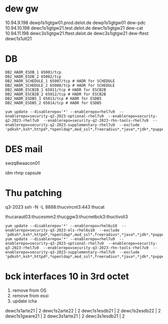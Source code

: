 # dew gw
10.94.9.198 dewp1s1igtgw01.prod.delot.de dewp1s1igtgw01 dew-pdc
10.94.10.198 dewc1s1igtgw21.test.delot.de dewc1s1igtgw21 dew-cat
10.94.11.198 dewc3s1igtgw21.ftest.delot.de dewc3s1igtgw21 dew-ftest
dewc1s1utl21

# DB
```
DB2_HADR_ESDB_1 65001/tcp
DB2_HADR_ESDB_2 65002/tcp
DB2_HADR_SCHEDULE_1 65007/tcp # HADR for SCHEDULE
DB2_HADR_SCHEDULE_2 65008/tcp # HADR for SCHEDULE
DB2_HADR_ESCB2B_1 65011/tcp # HADR for ESCB2B
DB2_HADR_ESCB2B_2 65012/tcp # HADR for ESCB2B
DB2_HADR_ESDB5_1 65013/tcp # HADR for ESDB5
DB2_HADR_ESDB5_2 65014/tcp # HADR for ESDB5
```

```
yum update --disablerepo='*' --enablerepo=rhel7u9  --enablerepo=security-q2-2023-optional-rhel7u9  --enablerepo=security-q2-2023-rhel7u9  --enablerepo=security-q2-2023-rhn-tools-rhel7u9  --enablerepo=security-q2-2023-supplementary-rhel7u9  --exclude 'pdksh*,ksh*,httpd*,*openldap*,mod_ssl*,freeradius*,*java*,*jdk*,*puppet*,*tomcat*,*fop*'
```

# DES mail
swzq8waacon01 	

idm
rhnp
capsule


# Thu patching
q3-2023
ssh -N -L 8888:thucvircnt3:443 thucat


thucaraut03:thucesmm2:thucggw3:thucnetbck3:thuctivoli3
```
yum update --disablerepo='*' --enablerepo=rhel6u10  --enablerepo=security-q3-2023-els-rhel6u10  --exclude 'pdksh*,ksh*,httpd*,*openldap*,mod_ssl*,freeradius*,*java*,*jdk*,*puppet*,*tomcat*,*fop*'
yum update --disablerepo='*' --enablerepo=rhel7u9  --enablerepo=security-q3-2023-optional-rhel7u9  --enablerepo=security-q3-2023-rhel7u9  --enablerepo=security-q3-2023-rhn-tools-rhel7u9  --enablerepo=security-q3-2023-supplementary-rhel7u9  --exclude 'pdksh*,ksh*,httpd*,*openldap*,mod_ssl*,freeradius*,*java*,*jdk*,*puppet*,*tomcat*,*fop*'
```

# bck interfaces 10 in 3rd octet
1. remove from OS
2. remove from esxi
3. update icha

dewc1s1arte21  | 2
dewc1s2arte22  | 2
dewc1s1esdb21  | 2
dewc1s2esdb22  | 2
dewc1s1gware21 | 2
dewc3s1arte21  | 2
dewc3s1esdb21  | 2
